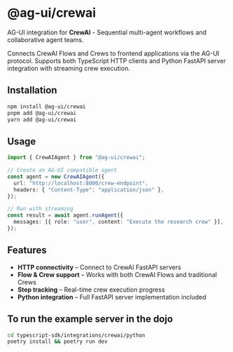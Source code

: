 # @ag-ui/crewai

AG-UI integration for **CrewAI** - Sequential multi-agent workflows and collaborative agent teams.

Connects CrewAI Flows and Crews to frontend applications via the AG-UI protocol. Supports both TypeScript HTTP clients and Python FastAPI server integration with streaming crew execution.

## Installation

```bash
npm install @ag-ui/crewai
pnpm add @ag-ui/crewai
yarn add @ag-ui/crewai
```

## Usage

```ts
import { CrewAIAgent } from "@ag-ui/crewai";

// Create an AG-UI compatible agent
const agent = new CrewAIAgent({
  url: "http://localhost:8000/crew-endpoint",
  headers: { "Content-Type": "application/json" },
});

// Run with streaming
const result = await agent.runAgent({
  messages: [{ role: "user", content: "Execute the research crew" }],
});
```

## Features

- **HTTP connectivity** – Connect to CrewAI FastAPI servers
- **Flow & Crew support** – Works with both CrewAI Flows and traditional Crews
- **Step tracking** – Real-time crew execution progress
- **Python integration** – Full FastAPI server implementation included

## To run the example server in the dojo

```bash
cd typescript-sdk/integrations/crewai/python
poetry install && poetry run dev
```
